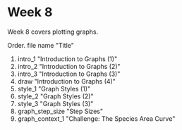 # Week 8

Week 8 covers plotting graphs.

Order. file name "Title"

1. intro_1 "Introduction to Graphs (1)"
2. intro_2 "Introduction to Graphs (2)"
3. intro_3 "Introduction to Graphs (3)"
4. draw "Introduction to Graphs (4)"
5. style_1 "Graph Styles (1)"
6. style_2 "Graph Styles (2)"
7. style_3 "Graph Styles (3)"
8. graph_step_size "Step Sizes"
9. graph_context_1 "Challenge: The Species Area Curve"


